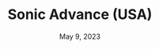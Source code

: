 ---
layout: gba
title: "Sonic Advance (USA)"
categories:
 - approved
 - gba
 - universal
 - safe
tags:
- sonic
date: May 9, 2023
permalink: /games/sonic-advance/play/details
publisher: Nintendo
id: sonic-advance
---